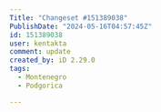 ```yaml
---
Title: "Changeset #151389038"
PublishDate: "2024-05-16T04:57:45Z"
id: 151389038
user: kentakta
comment: update
created_by: iD 2.29.0
tags:
  - Montenegro
  - Podgorica

---
```

